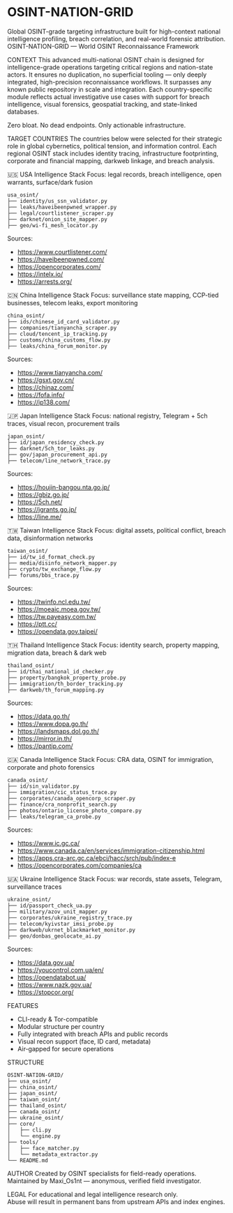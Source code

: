 # OSINT-NATION-GRID
Global OSINT-grade targeting infrastructure built for high-context national intelligence profiling, breach correlation, and real-world forensic attribution.
OSINT-NATION-GRID — World OSINT Reconnaissance Framework


CONTEXT
This advanced multi-national OSINT chain is designed for intelligence-grade operations targeting critical regions and nation-state actors. It ensures no duplication, no superficial tooling — only deeply integrated, high-precision reconnaissance workflows. It surpasses any known public repository in scale and integration. Each country-specific module reflects actual investigative use cases with support for breach intelligence, visual forensics, geospatial tracking, and state-linked databases.

Zero bloat. No dead endpoints. Only actionable infrastructure.

TARGET COUNTRIES
The countries below were selected for their strategic role in global cybernetics, political tension, and information control. Each regional OSINT stack includes identity tracing, infrastructure footprinting, corporate and financial mapping, darkweb linkage, and breach analysis.

🇺🇸 USA Intelligence Stack
Focus: legal records, breach intelligence, open warrants, surface/dark fusion

```
usa_osint/
├── identity/us_ssn_validator.py
├── leaks/haveibeenpwned_wrapper.py
├── legal/courtlistener_scraper.py
├── darknet/onion_site_mapper.py
├── geo/wi-fi_mesh_locator.py
```

Sources:
- https://www.courtlistener.com/
- https://haveibeenpwned.com/
- https://opencorporates.com/
- https://intelx.io/
- https://arrests.org/

🇨🇳 China Intelligence Stack
Focus: surveillance state mapping, CCP-tied businesses, telecom leaks, export monitoring

```
china_osint/
├── ids/chinese_id_card_validator.py
├── companies/tianyancha_scraper.py
├── cloud/tencent_ip_tracking.py
├── customs/china_customs_flow.py
├── leaks/china_forum_monitor.py
```

Sources:
- https://www.tianyancha.com/
- https://gsxt.gov.cn/
- https://chinaz.com/
- https://fofa.info/
- https://ip138.com/

🇯🇵 Japan Intelligence Stack
Focus: national registry, Telegram + 5ch traces, visual recon, procurement trails

```
japan_osint/
├── id/japan_residency_check.py
├── darknet/5ch_tor_leaks.py
├── gov/japan_procurement_api.py
├── telecom/line_network_trace.py
```

Sources:
- https://houjin-bangou.nta.go.jp/
- https://gbiz.go.jp/
- https://5ch.net/
- https://jgrants.go.jp/
- https://line.me/

🇹🇼 Taiwan Intelligence Stack
Focus: digital assets, political conflict, breach data, disinformation networks

```
taiwan_osint/
├── id/tw_id_format_check.py
├── media/disinfo_network_mapper.py
├── crypto/tw_exchange_flow.py
├── forums/bbs_trace.py
```

Sources:
- https://twinfo.ncl.edu.tw/
- https://moeaic.moea.gov.tw/
- https://tw.payeasy.com.tw/
- https://ptt.cc/
- https://opendata.gov.taipei/

🇹🇭 Thailand Intelligence Stack
Focus: identity search, property mapping, migration data, breach & dark web

```
thailand_osint/
├── id/thai_national_id_checker.py
├── property/bangkok_property_probe.py
├── immigration/th_border_tracking.py
├── darkweb/th_forum_mapping.py
```

Sources:
- https://data.go.th/
- https://www.dopa.go.th/
- https://landsmaps.dol.go.th/
- https://mirror.in.th/
- https://pantip.com/

🇨🇦 Canada Intelligence Stack
Focus: CRA data, OSINT for immigration, corporate and photo forensics

```
canada_osint/
├── id/sin_validator.py
├── immigration/cic_status_trace.py
├── corporates/canada_opencorp_scraper.py
├── finance/cra_nonprofit_search.py
├── photos/ontario_license_photo_compare.py
├── leaks/telegram_ca_probe.py
```

Sources:
- https://www.ic.gc.ca/
- https://www.canada.ca/en/services/immigration-citizenship.html
- https://apps.cra-arc.gc.ca/ebci/hacc/srch/pub/index-e
- https://opencorporates.com/companies/ca

🇺🇦 Ukraine Intelligence Stack
Focus: war records, state assets, Telegram, surveillance traces

```
ukraine_osint/
├── id/passport_check_ua.py
├── military/azov_unit_mapper.py
├── corporates/ukraine_registry_trace.py
├── telecom/kyivstar_imsi_probe.py
├── darkweb/ukrnet_blackmarket_monitor.py
├── geo/donbas_geolocate_ai.py
```

Sources:
- https://data.gov.ua/
- https://youcontrol.com.ua/en/
- https://opendatabot.ua/
- https://www.nazk.gov.ua/
- https://stopcor.org/

FEATURES
- CLI-ready & Tor-compatible
- Modular structure per country
- Fully integrated with breach APIs and public records
- Visual recon support (face, ID card, metadata)
- Air-gapped for secure operations

STRUCTURE

```
OSINT-NATION-GRID/
├── usa_osint/
├── china_osint/
├── japan_osint/
├── taiwan_osint/
├── thailand_osint/
├── canada_osint/
├── ukraine_osint/
├── core/
│   ├── cli.py
│   └── engine.py
├── tools/
│   ├── face_matcher.py
│   └── metadata_extractor.py
└── README.md
```

AUTHOR
Created by OSINT specialists for field-ready operations.  
Maintained by Maxi_Os1nt — anonymous, verified field investigator.

LEGAL
For educational and legal intelligence research only.  
Abuse will result in permanent bans from upstream APIs and index engines.
